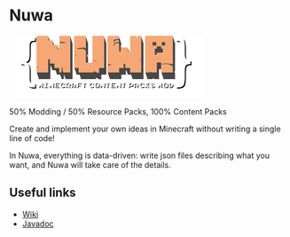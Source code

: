 # Nuwa
![Logo](./src/main/resources/logo.png)

50% Modding / 50% Resource Packs, 100% Content Packs


Create and implement your own ideas in Minecraft without writing a single line of code!

In Nuwa, everything is data-driven: write json files describing what you want, and Nuwa will take care of the details.

## Useful links
* [Wiki](https://nuwa.readthedocs.io/en/latest/)
* [Javadoc](https://files.leviathan-studio.com/amateis2/Nuwa/javadoc/)